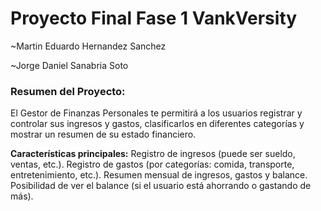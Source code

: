 # Proyecto Final Fase 1 VankVersity

~Martin Eduardo Hernandez Sanchez 

~Jorge Daniel Sanabria Soto

### Resumen del Proyecto:
El Gestor de Finanzas Personales te permitirá a los usuarios registrar y controlar sus ingresos y gastos, clasificarlos en diferentes categorías y mostrar un resumen de su estado financiero.

**Características principales:**
Registro de ingresos (puede ser sueldo, ventas, etc.).
Registro de gastos (por categorías: comida, transporte, entretenimiento, etc.).
Resumen mensual de ingresos, gastos y balance.
Posibilidad de ver el balance (si el usuario está ahorrando o gastando de más).